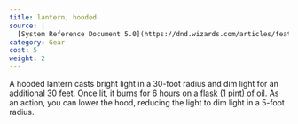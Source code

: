 ```yaml
---
title: lantern, hooded
source: |
  [System Reference Document 5.0](https://dnd.wizards.com/articles/features/systems-reference-document-srd)
category: Gear
cost: 5
weight: 2
---
```


A hooded lantern casts bright light in a 30-foot radius and dim light for an additional 30 feet. Once lit, it burns for 6 hours on a [flask (1 pint) of oil](/equipment/oil-flask/). As an action, you can lower the hood, reducing the light to dim light in a 5-foot radius.
